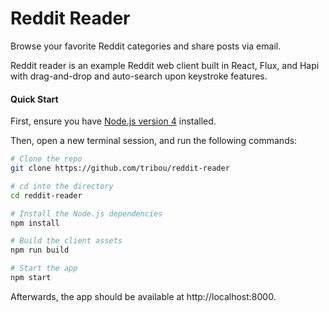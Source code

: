 # Reddit Reader

Browse your favorite Reddit categories and share posts via email.

Reddit reader is an example Reddit web client built in React, Flux, and Hapi with drag-and-drop and auto-search upon keystroke features.

#### Quick Start

First, ensure you have [Node.js version 4](https://nodejs.org/dist/v4.2.1/node-v4.2.1.pkg) installed.

Then, open a new terminal session, and run the following commands:

```bash
# Clone the repo
git clone https://github.com/tribou/reddit-reader

# cd into the directory
cd reddit-reader

# Install the Node.js dependencies
npm install

# Build the client assets
npm run build

# Start the app
npm start
```

Afterwards, the app should be available at http://localhost:8000.

